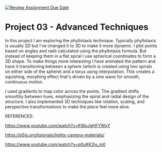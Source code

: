 [![Review Assignment Due Date](https://classroom.github.com/assets/deadline-readme-button-22041afd0340ce965d47ae6ef1cefeee28c7c493a6346c4f15d667ab976d596c.svg)](https://classroom.github.com/a/EjdKcPEz)
# Project 03 - Advanced Techniques


In this project I am exploring the phyllotaxis technique. Typically phyllotaxis is usually 2D but I've changed it to 3D to make it more dynamic. I plot points based on angles and radii calculated using the phyllotaxis formula. But instead of keeping them in a flat spiral I use spherical coordinates to form a 3D shape. To make things more interesting I have animated the pattern and have it transitioning between a sphere (which is created using two spirals on either side of the sphere) and a torus using interpolation. This creates a squishing, morphing effect that's driven by a sine wave for smooth, continuous motion. 

I used gradients to map color across the points. The gradient shifts smoothly between hues, emphasizing the spiral and radial design of the structure. I also implemented 3D techniques like rotation, scaling, and perspective transformations to make the piece feel more alive. 


REFERENCES:

https://www.youtube.com/watch?v=KWoJgHFYWxY

https://p5js.org/tutorials/lights-camera-materials/

https://www.youtube.com/watch?v=p0uKK2jv_m0


